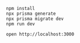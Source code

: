 ```
npm install
npx prisma generate
npx prisma migrate dev
npm run dev
```

```
open http://localhost:3000
```
